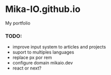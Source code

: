 # Mika-IO.github.io

My portfolio

### TODO:

- improve input system to articles and projects
- suport to multiples languages
- replace px por rem
- configure domain mikaio.dev
- react or next?
